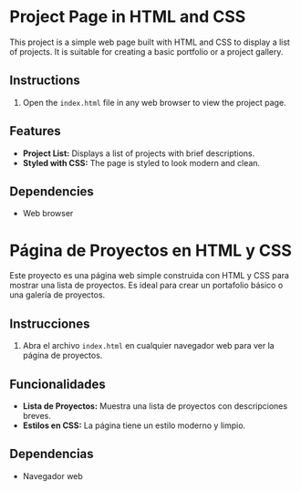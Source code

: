 # Project Page in HTML and CSS

This project is a simple web page built with HTML and CSS to display a list of projects. It is suitable for creating a basic portfolio or a project gallery.

## Instructions

1. Open the `index.html` file in any web browser to view the project page.

## Features

- **Project List:** Displays a list of projects with brief descriptions.
- **Styled with CSS:** The page is styled to look modern and clean.

## Dependencies

- Web browser

# Página de Proyectos en HTML y CSS

Este proyecto es una página web simple construida con HTML y CSS para mostrar una lista de proyectos. Es ideal para crear un portafolio básico o una galería de proyectos.

## Instrucciones

1. Abra el archivo `index.html` en cualquier navegador web para ver la página de proyectos.

## Funcionalidades

- **Lista de Proyectos:** Muestra una lista de proyectos con descripciones breves.
- **Estilos en CSS:** La página tiene un estilo moderno y limpio.

## Dependencias

- Navegador web
